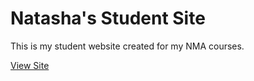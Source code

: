 # Natasha's Student Site

This is my student website created for my NMA courses.

[View Site](https://natasha808.github.io/studentsite)